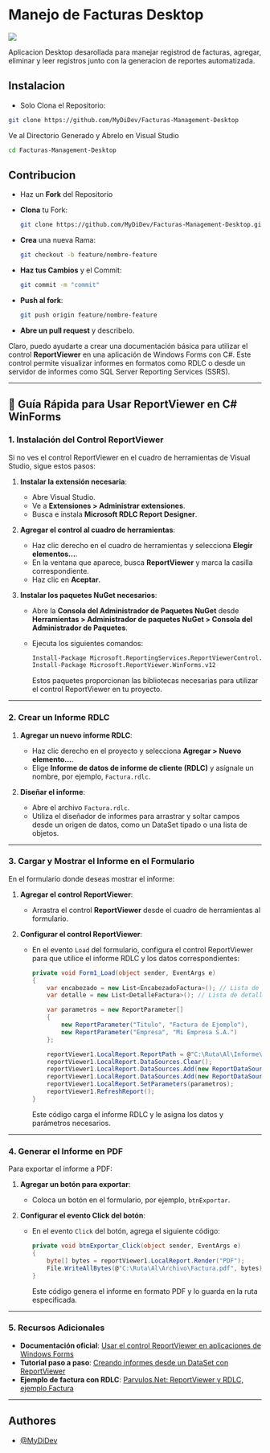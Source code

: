 # Manejo de Facturas Desktop
[![](https://img.shields.io/badge/Version-1.0-green)]()


Aplicacion Desktop desarollada para manejar registrod de facturas, agregar, eliminar y leer registros junto con la generacion de reportes automatizada.

## Instalacion

- Solo Clona el Repositorio:

```bash
git clone https://github.com/MyDiDev/Facturas-Management-Desktop
```

Ve al Directorio Generado y Abrelo en Visual Studio

```bash
cd Facturas-Management-Desktop
```


## Contribucion

- Haz un **Fork** del Repositorio 

- **Clona** tu Fork:
    ```bash 
    git clone https://github.com/MyDiDev/Facturas-Management-Desktop.git
    ```
- **Crea** una nueva Rama:
    ```bash
    git checkout -b feature/nombre-feature
    ```
- **Haz tus Cambios** y el Commit:
    ```bash
    git commit -m "commit"
    ```
- **Push al fork**:
    ```bash
    git push origin feature/nombre-feature
    ```
- **Abre un pull request** y describelo.

Claro, puedo ayudarte a crear una documentación básica para utilizar el control **ReportViewer** en una aplicación de Windows Forms con C#. Este control permite visualizar informes en formatos como RDLC o desde un servidor de informes como SQL Server Reporting Services (SSRS).

---

## 📄 Guía Rápida para Usar ReportViewer en C# WinForms

### 1. Instalación del Control ReportViewer

Si no ves el control ReportViewer en el cuadro de herramientas de Visual Studio, sigue estos pasos:

1. **Instalar la extensión necesaria**:

   * Abre Visual Studio.
   * Ve a **Extensiones > Administrar extensiones**.
   * Busca e instala **Microsoft RDLC Report Designer**.

2. **Agregar el control al cuadro de herramientas**:

   * Haz clic derecho en el cuadro de herramientas y selecciona **Elegir elementos...**.
   * En la ventana que aparece, busca **ReportViewer** y marca la casilla correspondiente.
   * Haz clic en **Aceptar**.

3. **Instalar los paquetes NuGet necesarios**:

   * Abre la **Consola del Administrador de Paquetes NuGet** desde **Herramientas > Administrador de paquetes NuGet > Consola del Administrador de Paquetes**.
   * Ejecuta los siguientes comandos:

     ```bash
     Install-Package Microsoft.ReportingServices.ReportViewerControl.WinForms
     Install-Package Microsoft.ReportViewer.WinForms.v12
     ```


     Estos paquetes proporcionan las bibliotecas necesarias para utilizar el control ReportViewer en tu proyecto.

---

### 2. Crear un Informe RDLC

1. **Agregar un nuevo informe RDLC**:

   * Haz clic derecho en el proyecto y selecciona **Agregar > Nuevo elemento...**.
   * Elige **Informe de datos de informe de cliente (RDLC)** y asígnale un nombre, por ejemplo, `Factura.rdlc`.

2. **Diseñar el informe**:

   * Abre el archivo `Factura.rdlc`.
   * Utiliza el diseñador de informes para arrastrar y soltar campos desde un origen de datos, como un DataSet tipado o una lista de objetos.

---

### 3. Cargar y Mostrar el Informe en el Formulario

En el formulario donde deseas mostrar el informe:

1. **Agregar el control ReportViewer**:

   * Arrastra el control **ReportViewer** desde el cuadro de herramientas al formulario.

2. **Configurar el control ReportViewer**:

   * En el evento `Load` del formulario, configura el control ReportViewer para que utilice el informe RDLC y los datos correspondientes:

     ```csharp
     private void Form1_Load(object sender, EventArgs e)
     {
         var encabezado = new List<EncabezadoFactura>(); // Lista de encabezado
         var detalle = new List<DetalleFactura>(); // Lista de detalles

         var parametros = new ReportParameter[]
         {
             new ReportParameter("Titulo", "Factura de Ejemplo"),
             new ReportParameter("Empresa", "Mi Empresa S.A.")
         };

         reportViewer1.LocalReport.ReportPath = @"C:\Ruta\Al\Informe\Factura.rdlc";
         reportViewer1.LocalReport.DataSources.Clear();
         reportViewer1.LocalReport.DataSources.Add(new ReportDataSource("Encabezado", encabezado));
         reportViewer1.LocalReport.DataSources.Add(new ReportDataSource("Detalle", detalle));
         reportViewer1.LocalReport.SetParameters(parametros);
         reportViewer1.RefreshReport();
     }
     ```
     Este código carga el informe RDLC y le asigna los datos y parámetros necesarios.

---

### 4. Generar el Informe en PDF

Para exportar el informe a PDF:

1. **Agregar un botón para exportar**:

   * Coloca un botón en el formulario, por ejemplo, `btnExportar`.

2. **Configurar el evento Click del botón**:

   * En el evento `Click` del botón, agrega el siguiente código:

     ```csharp
     private void btnExportar_Click(object sender, EventArgs e)
     {
         byte[] bytes = reportViewer1.LocalReport.Render("PDF");
         File.WriteAllBytes(@"C:\Ruta\Al\Archivo\Factura.pdf", bytes);
     }
     ```

     Este código genera el informe en formato PDF y lo guarda en la ruta especificada.

---

### 5. Recursos Adicionales

* **Documentación oficial**: [Usar el control ReportViewer en aplicaciones de Windows Forms](https://learn.microsoft.com/es-es/sql/reporting-services/application-integration/using-the-winforms-reportviewer-control?view=sql-server-ver16)
* **Tutorial paso a paso**: [Creando informes desde un DataSet con ReportViewer](https://www.c-sharpcorner.com/article/building-reports-from-a-dataset-using-reportviewer/)
* **Ejemplo de factura con RDLC**: [Parvulos.Net: ReportViewer y RDLC, ejemplo Factura](https://joseluisgarciab.blogspot.com/2013/10/reportviewer-y-rdlc-ejemplo-facturacion.html)

---

## Authores

- [@MyDiDev](https://www.github.com/MyDiDev)
